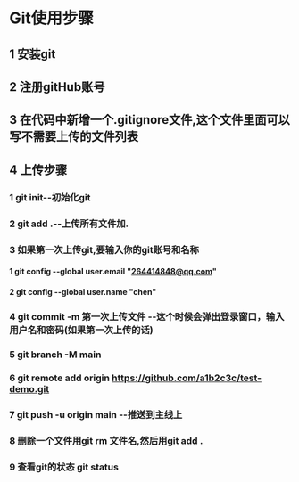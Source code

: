 # Git使用步骤
## 1 安装git
## 2 注册gitHub账号
## 3 在代码中新增一个.gitignore文件,这个文件里面可以写不需要上传的文件列表
## 4 上传步骤
### 1 git init--初始化git
### 2 git add .--上传所有文件加.
### 3 如果第一次上传git,要输入你的git账号和名称
#### 1 git config --global user.email "264414848@qq.com"
#### 2 git config --global user.name "chen"
### 4 git commit -m 第一次上传文件  --这个时候会弹出登录窗口，输入用户名和密码(如果第一次上传的话)
### 5 git branch -M main
### 6 git remote add origin https://github.com/a1b2c3c/test-demo.git
### 7 git push -u origin main --推送到主线上
### 8 删除一个文件用git rm 文件名,然后用git add .
### 9 查看git的状态 git status

